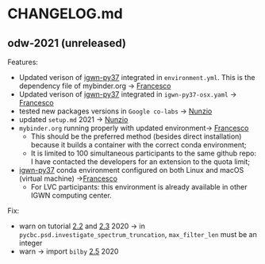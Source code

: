 # CHANGELOG.md

## odw-2021 (unreleased)

Features:

  - Updated verison of [igwn-py37](https://computing.docs.ligo.org/conda/environments/igwn-py37/) integrated in `environment.yml`. This is the dependency file of mybinder.org -> [Francesco](https://github.com/gw-odw/odw-2021/blob/master/environment.yml)
  - Updated verison of [igwn-py37](https://computing.docs.ligo.org/conda/environments/igwn-py37/) integrated in `igwn-py37-osx.yaml` -> [Francesco](https://github.com/gw-odw/odw-2021/blob/master/igwn-py37-osx.yaml)
  - tested new packages versions in `Google co-labs` -> [Nunzio](https://colab.research.google.com/)
  - updated `setup.md` 2021 -> [Nunzio](https://github.com/gw-odw/odw-2021/blob/setup_b/setup.md)
  - `mybinder.org` running properly with updated environment-> [Francesco](https://mybinder.org/v2/gh/gw-odw/odw-2021/master)
    - This should be the preferred method (besides direct installation) because it builds a container with the correct conda environment;
    - It is limited to 100 simultaneous participants to the same github repo: I have contacted the developers for an extension to the quota limit;
  - [igwn-py37](https://computing.docs.ligo.org/conda/environments/igwn-py37/) conda environment configured on both Linux and macOS (virtual machine) ->[Francesco](https://conda.io/projects/conda/en/latest/user-guide/install/)
    - For LVC participants: this environment is already available in other IGWN computing center.
  
Fix:

  - warn on tutorial [2.2](https://colab.research.google.com/github/gw-odw/odw-2020/blob/master/Day_2/Tuto_2.2_Matched_Filtering_In_action.ipynb) and [2.3](https://colab.research.google.com/github/gw-odw/odw-2020/blob/master/Day_2/Tuto_2.3_Signal_consistency_and_significance.ipynb) 2020 -> in `pycbc.psd.investigate_spectrum_truncation`, `max_filter_len` must be an integer 
  - warn -> import `bilby` [2.5](https://colab.research.google.com/github/gw-odw/odw-2020/blob/master/Day_2/Tuto_2.5_Parameter_estimation_for_compact_object_mergers.ipynb) 2020

